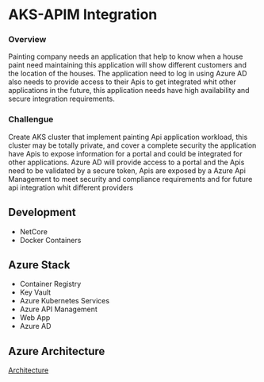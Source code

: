 # AKS-APIM Integration

### Overview
Painting company needs an application that help to know when a house paint need maintaining this application will show different customers and the location of the houses. 
The application need to log in using Azure AD also needs to provide access to their Apis to get integrated whit other applications in the future, this application needs have high availability and secure integration requirements.

### Challengue
Create AKS cluster that implement painting Api application workload, this cluster may be totally private, and cover a complete security the application have Apis to expose information for a portal and could be integrated for other applications. Azure AD will provide access to a portal and the Apis need to be validated by a secure token, Apis are exposed by a Azure Api Management to meet security and compliance requirements and for future api integration whit different providers

## Development

- NetCore
- Docker Containers

## Azure Stack

- Container Registry
- Key Vault
- Azure Kubernetes Services
- Azure API Management
- Web App
- Azure AD

## Azure Architecture

[Architecture](https://github.com/RodrigoVeraRomero/AKS-APIM-Integration/blob/main/Docs/AzureArquitecture.md "Architecture")


